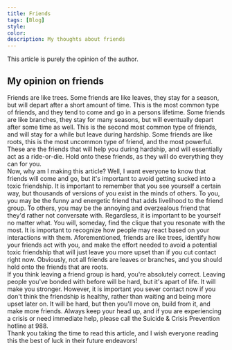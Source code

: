 ```yaml
---
title: Friends
tags: [Blog]
style: 
color: 
description: My thoughts about friends
---
```


<link rel="shortcut icon" type="image/x-icon" href="{{ "/images/favicon.ico" | prepend: site.baseurl }}" >

This article is purely the opinion of the author.

## My opinion on friends
Friends are like trees. Some friends are like leaves, they stay for a season, but will depart after a short amount of time. This is the most common type of friends, and 
they tend to come and go in a persons lifetime. Some friends are like branches, they stay for many seasons, but will eventually depart after some time as well. This is the second 
most common type of friends, and will stay for a while but leave during hardship. Some friends are like roots, this is the most uncommon type of friend, and the most powerful. These 
are the friends that will help you during hardship, and will essentially act as a ride-or-die. Hold onto these friends, as they will do everything they can for you.<br />Now, why 
am I making this article? Well, I want everyone to know that friends will come and go, but it's important to avoid getting sucked into a toxic friendship. It is important 
to remember that you see yourself a certain way, but thousands of versions of you exist in the minds of others. To you, you may be the funny and energetic friend that 
adds livelihood to the friend group. To others, you may be the annoying and overzealous friend that they'd rather not conversate with. Regardless, it is important to be 
yourself no matter what. You will, someday, find the clique that you resonate with the most. It is important to recognize how people may react based on your interactions with 
them. Aforementioned, friends are like trees, identify how your friends act with you, and make the effort needed to avoid a potential toxic friendship that will just leave you more 
upset than if you cut contact right now. Obviously, not all friends are leaves or branches, and you should hold onto the friends that are roots.<br />If you think leaving a friend group 
is hard, you're absolutely correct. Leaving people you've bonded with before will be hard, but it's apart of life. It will make you stronger. However, it is important you sever contact 
now if you don't think the friendship is healthy, rather than waiting and being more upset later on. It will be hard, but then you'll move on, build from it, and make more friends. Always 
keep your head up, and if you are experiencing a crisis or need immediate help, please call the Suicide & Crisis Prevention hotline at 988.<br />Thank you taking the time to read this 
article, and I wish everyone reading this the best of luck in their future endeavors!


<script>
document.addEventListener("DOMContentLoaded", function() {
    var attribution = document.getElementById("attribution");
    if (attribution) {
        attribution.style.display = "none";
    }
});    
</script>
